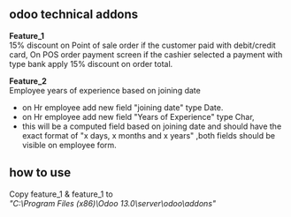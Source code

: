 ## odoo technical addons

**Feature\_1**  
15% discount on Point of sale order if the customer paid with debit/credit card, On POS order payment screen if the cashier selected a payment with type bank apply 15% discount on order total.

**Feature\_2**  
Employee years of experience based on joining date

*   on Hr employee add new field "joining date" type Date.
*   on Hr employee add new field "Years of Experience" type Char,
*   this will be a computed field based on joining date and should have the exact format of "x days, x months and x years" ,both fields should be visible on employee form.

## how to use

Copy feature\_1 & feature\_1 to  
_"C:\\Program Files (x86)\\Odoo 13.0\\server\\odoo\\addons"_